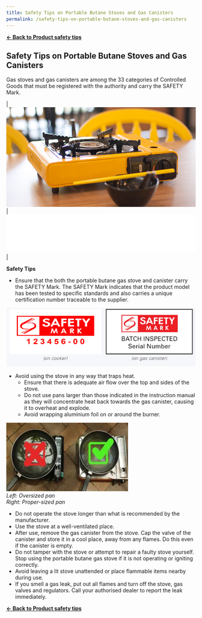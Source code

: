 ```yaml
---
title: Safety Tips on Portable Butane Stoves and Gas Canisters
permalink: /safety-tips-on-portable-butane-stoves-and-gas-canisters
---
```


**[&#8592; Back to Product safety tips](/consumers/product-safety-tips/home-appliances-and-furniture)**

## Safety Tips on Portable Butane Stoves and Gas Canisters
Gas stoves and gas canisters are among the 33 categories of Controlled Goods that must be registered with the authority and carry the SAFETY Mark.

|![portable butane stoves](/images/product-safety-tips/portable-butane-stoves.jpg)|![](/images/consumers/blankx2.png)|

**Safety Tips**

* Ensure that the both the portable butane gas stove and canister carry the SAFETY Mark. The SAFETY Mark indicates that the product model has been tested to specific standards and also carries a unique certification number traceable to the supplier.

![safety mark cooker and gas canister](/images/product-safety-tips/safety-mark-cooker-and-gas-canister.png)

* Avoid using the stove in any way that traps heat.
  * Ensure that there is adequate air flow over the top and sides of the stove.
  * Do not use pans larger than those indicated in the instruction manual as they will concentrate heat back towards the gas canister, causing it to overheat and explode.
  * Avoid wrapping aluminium foil on or around the burner.

![proper sized pan](/images/product-safety-tips/proper-sized-pan.png)<br> 
*Left: Oversized pan<br> 
Right: Proper-sized pan*

* Do not operate the stove longer than what is recommended by the manufacturer.
* Use the stove at a well-ventilated place.
* After use, remove the gas canister from the stove. Cap the valve of the canister and store it in a cool place, away from any flames. Do this even if the canister is empty.
* Do not tamper with the stove or attempt to repair a faulty stove yourself. Stop using the portable butane gas stove if it is not operating or igniting correctly.
* Avoid leaving a lit stove unattended or place flammable items nearby during use.
* If you smell a gas leak, put out all flames and turn off the stove, gas valves and regulators. Call your authorised dealer to report the leak immediately.

**[&#8592; Back to Product safety tips](/consumers/product-safety-tips/home-appliances-and-furniture)**




